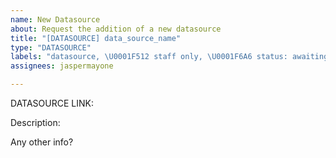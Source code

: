```yaml
---
name: New Datasource
about: Request the addition of a new datasource
title: "[DATASOURCE] data_source_name"
type: "DATASOURCE"
labels: "datasource, \U0001F512 staff only, \U0001F6A6 status: awaiting triage"
assignees: jaspermayone

---
```


DATASOURCE LINK:

Description: 


Any other info?
